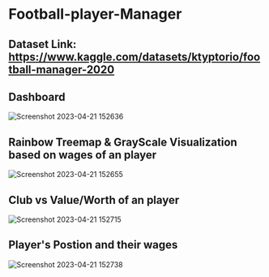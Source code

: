 # Football-player-Manager

## Dataset Link: https://www.kaggle.com/datasets/ktyptorio/football-manager-2020

## Dashboard


![Screenshot 2023-04-21 152636](https://user-images.githubusercontent.com/63699036/233607496-6d65274a-f172-4d4e-90a3-e058749ece34.png)


## Rainbow Treemap & GrayScale Visualization based on wages of an player


![Screenshot 2023-04-21 152655](https://user-images.githubusercontent.com/63699036/233607762-68da99d0-3375-4c59-b344-3a0152e73e24.png)


## Club vs Value/Worth of an player


![Screenshot 2023-04-21 152715](https://user-images.githubusercontent.com/63699036/233607882-4467d5a4-ca85-40e8-82a6-9481123b497f.png)


## Player's Postion and their wages 


![Screenshot 2023-04-21 152738](https://user-images.githubusercontent.com/63699036/233608117-d2f202a1-9ea4-4960-9bac-f47182a45791.png)


